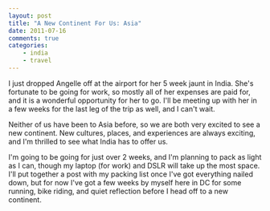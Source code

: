 ```yaml
---
layout: post
title: "A New Continent For Us: Asia"
date: 2011-07-16
comments: true
categories:
    - india
    - travel
---
```


I just dropped Angelle off at the airport for her 5 week jaunt in India.  She's
fortunate to be going for work, so mostly all of her expenses are paid for, and
it is a wonderful opportunity for her to go.  I'll be meeting up with her in a
few weeks for the last leg of the trip as well, and I can't wait.

Neither of us have been to Asia before, so we are both very excited to see a new
continent.  New cultures, places, and experiences are always exciting, and I'm
thrilled to see what India has to offer us.

I'm going to be going for just over 2 weeks, and I'm planning to pack as light
as I can, though my laptop (for work) and DSLR will take up the most space.
I'll put together a post with my packing list once I've got everything nailed
down, but for now I've got a few weeks by myself here in DC for some running,
bike riding, and quiet reflection before I head off to a new continent.
